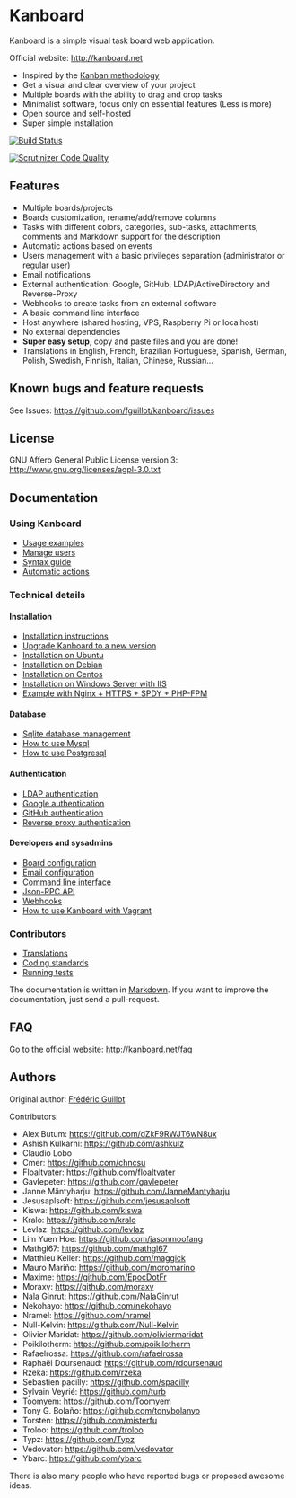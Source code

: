 Kanboard
========

Kanboard is a simple visual task board web application.

Official website: <http://kanboard.net>

- Inspired by the [Kanban methodology](http://en.wikipedia.org/wiki/Kanban)
- Get a visual and clear overview of your project
- Multiple boards with the ability to drag and drop tasks
- Minimalist software, focus only on essential features (Less is more)
- Open source and self-hosted
- Super simple installation

[![Build Status](https://travis-ci.org/fguillot/kanboard.svg)](https://travis-ci.org/fguillot/kanboard)

[![Scrutinizer Code Quality](https://scrutinizer-ci.com/g/fguillot/kanboard/badges/quality-score.png?s=2b6490781608657cc8c43d02285bfafb4f489528)](https://scrutinizer-ci.com/g/fguillot/kanboard/)

Features
--------

- Multiple boards/projects
- Boards customization, rename/add/remove columns
- Tasks with different colors, categories, sub-tasks, attachments, comments and Markdown support for the description
- Automatic actions based on events
- Users management with a basic privileges separation (administrator or regular user)
- Email notifications
- External authentication: Google, GitHub, LDAP/ActiveDirectory and Reverse-Proxy
- Webhooks to create tasks from an external software
- A basic command line interface
- Host anywhere (shared hosting, VPS, Raspberry Pi or localhost)
- No external dependencies
- **Super easy setup**, copy and paste files and you are done!
- Translations in English, French, Brazilian Portuguese, Spanish, German, Polish, Swedish, Finnish, Italian, Chinese, Russian...

Known bugs and feature requests
-------------------------------

See Issues: <https://github.com/fguillot/kanboard/issues>

License
-------

GNU Affero General Public License version 3: <http://www.gnu.org/licenses/agpl-3.0.txt>

Documentation
-------------

### Using Kanboard

- [Usage examples](docs/usage-examples.markdown)
- [Manage users](docs/manage-users.markdown)
- [Syntax guide](docs/syntax-guide.markdown)
- [Automatic actions](docs/automatic-actions.markdown)

### Technical details

#### Installation

- [Installation instructions](docs/installation.markdown)
- [Upgrade Kanboard to a new version](docs/update.markdown)
- [Installation on Ubuntu](docs/ubuntu-installation.markdown)
- [Installation on Debian](docs/debian-installation.markdown)
- [Installation on Centos](docs/centos-installation.markdown)
- [Installation on Windows Server with IIS](docs/windows-iis-installation.markdown)
- [Example with Nginx + HTTPS + SPDY + PHP-FPM](docs/nginx-ssl-php-fpm.markdown)

#### Database

- [Sqlite database management](docs/sqlite-database.markdown)
- [How to use Mysql](docs/mysql-configuration.markdown)
- [How to use Postgresql](docs/postgresql-configuration.markdown)

#### Authentication

- [LDAP authentication](docs/ldap-authentication.markdown)
- [Google authentication](docs/google-authentication.markdown)
- [GitHub authentication](docs/github-authentication.markdown)
- [Reverse proxy authentication](docs/reverse-proxy-authentication.markdown)

#### Developers and sysadmins

- [Board configuration](docs/board-configuration.markdown)
- [Email configuration](docs/email-configuration.markdown)
- [Command line interface](docs/cli.markdown)
- [Json-RPC API](docs/api-json-rpc.markdown)
- [Webhooks](docs/webhooks.markdown)
- [How to use Kanboard with Vagrant](docs/vagrant.markdown)

### Contributors

- [Translations](docs/translations.markdown)
- [Coding standards](docs/coding-standards.markdown)
- [Running tests](docs/tests.markdown)

The documentation is written in [Markdown](http://en.wikipedia.org/wiki/Markdown).
If you want to improve the documentation, just send a pull-request.

FAQ
---

Go to the official website: <http://kanboard.net/faq>

Authors
-------

Original author: [Frédéric Guillot](http://fredericguillot.com/)

Contributors:

- Alex Butum: https://github.com/dZkF9RWJT6wN8ux
- Ashish Kulkarni: https://github.com/ashkulz
- Claudio Lobo
- Cmer: https://github.com/chncsu
- Floaltvater: https://github.com/floaltvater
- Gavlepeter: https://github.com/gavlepeter
- Janne Mäntyharju: https://github.com/JanneMantyharju
- Jesusaplsoft: https://github.com/jesusaplsoft
- Kiswa: https://github.com/kiswa
- Kralo: https://github.com/kralo
- Levlaz: https://github.com/levlaz
- Lim Yuen Hoe: https://github.com/jasonmoofang
- Mathgl67: https://github.com/mathgl67
- Matthieu Keller: https://github.com/maggick
- Mauro Mariño: https://github.com/moromarino
- Maxime: https://github.com/EpocDotFr
- Moraxy: https://github.com/moraxy
- Nala Ginrut: https://github.com/NalaGinrut
- Nekohayo: https://github.com/nekohayo
- Nramel: https://github.com/nramel
- Null-Kelvin: https://github.com/Null-Kelvin
- Olivier Maridat: https://github.com/oliviermaridat
- Poikilotherm: https://github.com/poikilotherm
- Rafaelrossa: https://github.com/rafaelrossa
- Raphaël Doursenaud: https://github.com/rdoursenaud
- Rzeka: https://github.com/rzeka
- Sebastien pacilly: https://github.com/spacilly
- Sylvain Veyrié: https://github.com/turb
- Toomyem: https://github.com/Toomyem
- Tony G. Bolaño: https://github.com/tonybolanyo
- Torsten: https://github.com/misterfu
- Troloo: https://github.com/troloo
- Typz: https://github.com/Typz
- Vedovator: https://github.com/vedovator
- Ybarc: https://github.com/ybarc

There is also many people who have reported bugs or proposed awesome ideas.
